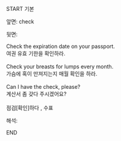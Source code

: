 START
기본

앞면:
check


뒷면:
<div>Check the expiration date on your passport. </div><div><div>여권 유효 기한을 확인하라.</div></div><div><br></div><div><div>Check your breasts for lumps every month. </div><div><div>가슴에 혹이 만져지는지 매월 확인을 하라.</div></div></div><div><br></div><div><div>Can I have the check, please? </div><div>계산서 좀 갖다 주시겠어요?</div></div><div><br></div>점검[확인]하다 , 수표<br>


해석:
<!--ID: 1746614453595-->
END